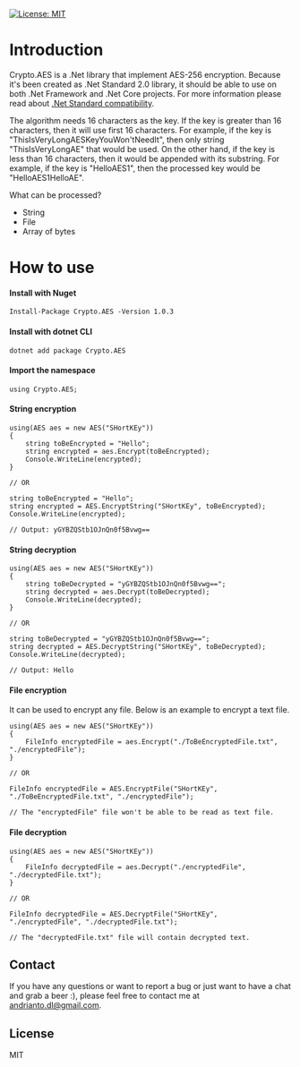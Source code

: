 
[![License: MIT](https://img.shields.io/badge/License-MIT-yellow.svg)](https://opensource.org/licenses/MIT)

# Introduction

Crypto.AES is a .Net library that implement AES-256 encryption. Because it's been created as .Net Standard 2.0 library, it should be able to use on both .Net Framework and .Net Core projects. For more information please read about [.Net Standard compatibility](https://docs.microsoft.com/en-us/dotnet/standard/net-standard).

The algorithm needs 16 characters as the key. If the key is greater than 16 characters, then it will use first 16 characters. For example, if the key is "ThisIsVeryLongAESKeyYouWon'tNeedIt", then only string "ThisIsVeryLongAE" that would be used. On the other hand, if the key is less than 16 characters, then it would be appended with its substring. For example, if the key is "HelloAES1", then the processed key would be "HelloAES1HelloAE".

What can be processed?
 - String
 - File
 - Array of bytes

# How to use
#### Install with Nuget
    Install-Package Crypto.AES -Version 1.0.3
#### Install with dotnet CLI
    dotnet add package Crypto.AES
#### Import the namespace
	using Crypto.AES;
#### String encryption
    using(AES aes = new AES("SHortKEy"))
    { 
	    string toBeEncrypted = "Hello"; 
	    string encrypted = aes.Encrypt(toBeEncrypted);
	    Console.WriteLine(encrypted);
    }

    // OR

    string toBeEncrypted = "Hello"; 
	string encrypted = AES.EncryptString("SHortKEy", toBeEncrypted);
	Console.WriteLine(encrypted);

    // Output: yGYBZQStb1OJnQn0f5Bvwg==
#### String decryption
	using(AES aes = new AES("SHortKEy"))
    { 
	    string toBeDecrypted = "yGYBZQStb1OJnQn0f5Bvwg=="; 
	    string decrypted = aes.Decrypt(toBeDecrypted);
	    Console.WriteLine(decrypted);
    }

    // OR

    string toBeDecrypted = "yGYBZQStb1OJnQn0f5Bvwg=="; 
	string decrypted = AES.DecryptString("SHortKEy", toBeDecrypted);
	Console.WriteLine(decrypted);

    // Output: Hello
#### File encryption
It can be used to encrypt any file. Below is an example to encrypt a text file.

	using(AES aes = new AES("SHortKEy"))
    { 
	    FileInfo encryptedFile = aes.Encrypt("./ToBeEncryptedFile.txt", "./encryptedFile");
    }

    // OR

    FileInfo encryptedFile = AES.EncryptFile("SHortKEy", "./ToBeEncryptedFile.txt", "./encryptedFile");

    // The "encryptedFile" file won't be able to be read as text file.
#### File decryption
	using(AES aes = new AES("SHortKEy"))
    { 
	    FileInfo decryptedFile = aes.Decrypt("./encryptedFile", "./decryptedFile.txt");
    }

    // OR

	FileInfo decryptedFile = AES.DecryptFile("SHortKEy", "./encryptedFile", "./decryptedFile.txt");

    // The "decryptedFile.txt" file will contain decrypted text.

## Contact

If you have any questions or want to report a bug or just want to have a chat and grab a beer :), please feel free to contact me at andrianto.dl@gmail.com.

## License

MIT
